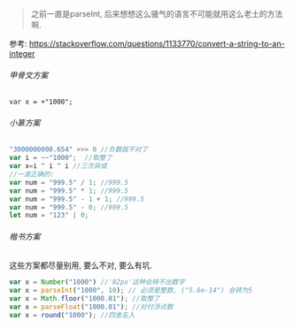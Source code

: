 > 之前一直是parseInt, 后来想想这么骚气的语言不可能就用这么老土的方法啊.

参考: https://stackoverflow.com/questions/1133770/convert-a-string-to-an-integer



###### 甲骨文方案

```
var x = +"1000";
```





###### 小篆方案

```js
"3000000000.654" >>> 0 //负数就不对了
var i = ~~"1000";  //取整了
var x=i ^ i ^ i //三次异或
//一波正确的:
var num = "999.5" / 1; //999.5
var num = "999.5" * 1; //999.5
var num = "999.5" - 1 + 1; //999.5
var num = "999.5" - 0; //999.5
let num = "123" | 0;

```



###### 楷书方案

这些方案都尽量别用, 要么不对, 要么有坑.

```js
var x = Number("1000") //'82px'这种会转不出数字
var x = parseInt("1000", 10); // 必须是整数, ("5.6e-14") 会转为5
var x = Math.floor("1000.01"); //取整了
var x = parseFloat("1000.01"); //对付浮点数
var x = round("1000"); //四舍五入


```


